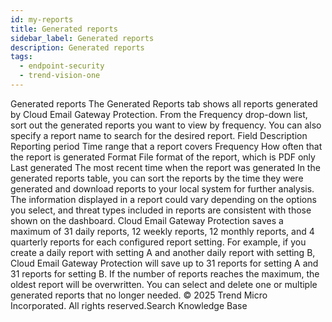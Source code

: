 ```yaml
---
id: my-reports
title: Generated reports
sidebar_label: Generated reports
description: Generated reports
tags:
  - endpoint-security
  - trend-vision-one
---
```


 Generated reports The Generated Reports tab shows all reports generated by Cloud Email Gateway Protection. From the Frequency drop-down list, sort out the generated reports you want to view by frequency. You can also specify a report name to search for the desired report. Field Description Reporting period Time range that a report covers Frequency How often that the report is generated Format File format of the report, which is PDF only Last generated The most recent time when the report was generated In the generated reports table, you can sort the reports by the time they were generated and download reports to your local system for further analysis. The information displayed in a report could vary depending on the options you select, and threat types included in reports are consistent with those shown on the dashboard. Cloud Email Gateway Protection saves a maximum of 31 daily reports, 12 weekly reports, 12 monthly reports, and 4 quarterly reports for each configured report setting. For example, if you create a daily report with setting A and another daily report with setting B, Cloud Email Gateway Protection will save up to 31 reports for setting A and 31 reports for setting B. If the number of reports reaches the maximum, the oldest report will be overwritten. You can select and delete one or multiple generated reports that no longer needed. © 2025 Trend Micro Incorporated. All rights reserved.Search Knowledge Base